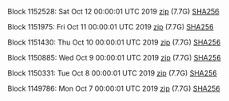 Block 1152528: Sat Oct 12 00:00:01 UTC 2019 [zip](https://dash-bootstrap.ams3.digitaloceanspaces.com/mainnet/2019-10-12/bootstrap.dat.zip) (7.7G) [SHA256](https://dash-bootstrap.ams3.digitaloceanspaces.com/mainnet/2019-10-12/sha256.txt)

Block 1151975: Fri Oct 11 00:00:01 UTC 2019 [zip](https://dash-bootstrap.ams3.digitaloceanspaces.com/mainnet/2019-10-11/bootstrap.dat.zip) (7.7G) [SHA256](https://dash-bootstrap.ams3.digitaloceanspaces.com/mainnet/2019-10-11/sha256.txt)

Block 1151430: Thu Oct 10 00:00:01 UTC 2019 [zip](https://dash-bootstrap.ams3.digitaloceanspaces.com/mainnet/2019-10-10/bootstrap.dat.zip) (7.7G) [SHA256](https://dash-bootstrap.ams3.digitaloceanspaces.com/mainnet/2019-10-10/sha256.txt)

Block 1150885: Wed Oct  9 00:00:01 UTC 2019 [zip](https://dash-bootstrap.ams3.digitaloceanspaces.com/mainnet/2019-10-09/bootstrap.dat.zip) (7.7G) [SHA256](https://dash-bootstrap.ams3.digitaloceanspaces.com/mainnet/2019-10-09/sha256.txt)

Block 1150331: Tue Oct  8 00:00:01 UTC 2019 [zip](https://dash-bootstrap.ams3.digitaloceanspaces.com/mainnet/2019-10-08/bootstrap.dat.zip) (7.7G) [SHA256](https://dash-bootstrap.ams3.digitaloceanspaces.com/mainnet/2019-10-08/sha256.txt)

Block 1149786: Mon Oct  7 00:00:01 UTC 2019 [zip](https://dash-bootstrap.ams3.digitaloceanspaces.com/mainnet/2019-10-07/bootstrap.dat.zip) (7.7G) [SHA256](https://dash-bootstrap.ams3.digitaloceanspaces.com/mainnet/2019-10-07/sha256.txt)

